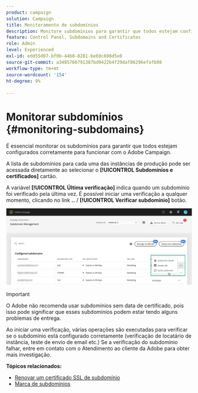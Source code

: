```yaml
---
product: campaign
solution: Campaign
title: Monitoramento de subdomínios
description: Monitore subdomínios para garantir que todos estejam configurados corretamente para funcionar com o Adobe Campaign.
feature: Control Panel, Subdomains and Certificates
role: Admin
level: Experienced
exl-id: edd55d07-bf0b-44b0-8281-be69c698d5e8
source-git-commit: a3485766791387bd9422b4f29daf86296efafb98
workflow-type: tm+mt
source-wordcount: '154'
ht-degree: 9%

---
```



# Monitorar subdomínios {#monitoring-subdomains}

É essencial monitorar os subdomínios para garantir que todos estejam configurados corretamente para funcionar com o Adobe Campaign.

A lista de subdomínios para cada uma das instâncias de produção pode ser acessada diretamente ao selecionar o **[!UICONTROL Subdomínios e certificados]** cartão.

A variável **[!UICONTROL Última verificação]** indica quando um subdomínio foi verificado pela última vez. É possível iniciar uma verificação a qualquer momento, clicando no link **..** / **[!UICONTROL Verificar subdomínio]** botão.

![](assets/subdomain_verification.png)

>[!IMPORTANT]
>
>O Adobe não recomenda usar subdomínios sem data de certificado, pois isso pode significar que esses subdomínios podem estar tendo alguns problemas de entrega.

Ao iniciar uma verificação, várias operações são executadas para verificar se o subdomínio está configurado corretamente (verificação de locatário de instância, teste de envio de email etc.) Se a verificação do subdomínio falhar, entre em contato com o Atendimento ao cliente da Adobe para obter mais investigação.

**Tópicos relacionados:**

* [Renovar um certificado SSL de subdomínio](../../subdomains-certificates/using/renewing-subdomain-certificate.md)
* [Marca de subdomínios](../../subdomains-certificates/using/subdomains-branding.md)
